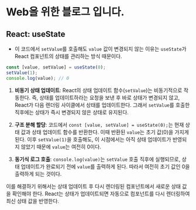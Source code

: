 


#  Web을 위한 블로그 입니다.

## React: useState

- 이 코드에서 `setValue`를 호출해도 `value` 값이 변경되지 않는 이유는 `useState`가 React 컴포넌트의 상태를 관리하는 방식 때문이다.

```jsx
const [value, setValue] = useState(0);
setValue(1);
console.log(value); // 0
```

1. **비동기 상태 업데이트**: React의 상태 업데이트 함수(`setValue`)는 비동기적으로 작동한다. 즉, 상태를 업데이트하라는 요청을 보낸 후 바로 상태가 변경되지 않고, React가 다음 렌더링 사이클에서 상태를 업데이트한다. 그래서 `setValue`를 호출한 직후에는 상태가 즉시 변경되지 않은 상태로 유지된다.

2. **구조 분해 할당**: 코드에서 `const [value, setValue] = useState(0);`는 현재 상태 값과 상태 업데이트 함수를 반환한다. 이때 반환된 `value`는 초기 값(0)을 가지게 된다. 이후 `setValue(1)`을 호출해도, 이 시점에서는 아직 상태 업데이트가 반영되지 않았기 때문에 `value`는 여전히 0이다.

3. **동기식 로그 호출**: `console.log(value)`는 `setValue` 호출 직후에 실행되므로, 상태 업데이트가 완료되기 전에 `value`를 출력하게 된다. 따라서 여전히 초기 값인 0을 출력하게 되는 것이다.

이를 해결하기 위해서는 상태 업데이트 후 다시 렌더링된 컴포넌트에서 새로운 상태 값을 확인해야 한다. React는 상태가 업데이트되면 자동으로 컴포넌트를 다시 렌더링하여 최신 상태 값을 반영한다.